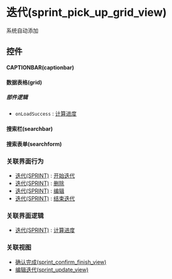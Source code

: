 # 迭代(sprint_pick_up_grid_view)  <!-- {docsify-ignore-all} -->


系统自动添加



## 控件
#### CAPTIONBAR(captionbar)
#### 数据表格(grid)

##### 部件逻辑
* `onLoadSuccess` : [计算进度](module/ProjMgmt/sprint/uilogic/cal_schedule)
#### 搜索栏(searchbar)
#### 搜索表单(searchform)


### 关联界面行为
  * [迭代(SPRINT)](module/ProjMgmt/sprint) : [开始迭代](module/ProjMgmt/sprint#界面行为)
  * [迭代(SPRINT)](module/ProjMgmt/sprint) : [删除](module/ProjMgmt/sprint#界面行为)
  * [迭代(SPRINT)](module/ProjMgmt/sprint) : [编辑](module/ProjMgmt/sprint#界面行为)
  * [迭代(SPRINT)](module/ProjMgmt/sprint) : [结束迭代](module/ProjMgmt/sprint#界面行为)

### 关联界面逻辑
  * [迭代(SPRINT)](module/ProjMgmt/sprint) : [计算进度](module/ProjMgmt/sprint/uilogic/cal_schedule)

### 关联视图
  * [确认完成(sprint_confirm_finish_view)](app/view/sprint_confirm_finish_view)
  * [编辑迭代(sprint_update_view)](app/view/sprint_update_view)

<script>
 const { createApp } = Vue
  createApp({
    data() {
      return {

      }
    }
  }).use(ElementPlus).mount('#app')
</script>